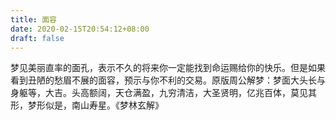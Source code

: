 ```yaml
---
title: 面容
date: 2020-02-15T20:54:12+08:00
draft: false
---
```


梦见美丽直率的面孔，表示不久的将来你一定能找到命运赐给你的快乐。但是如果看到丑陋的愁眉不展的面容，预示与你不利的交易。原版周公解梦：梦面大头长与身躯等，大吉。头高额阔，天仓满盈，九穷清洁，大圣贤明，亿兆百体，莫见其形，梦形似是，南山寿星。《梦林玄解》